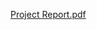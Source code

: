 [Project Report.pdf](https://github.com/wesley402/real-time-sentiment-analysis-and-hashtag-recoomendation/blob/master/project-report.pdf)


